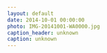 ```yaml
---
layout: default
date: 2014-10-01 00:00:00
photo: IMG-20141001-WA0000.jpg
caption_header: unknown
caption: unknown
---
```

